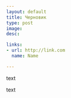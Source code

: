```yaml
---
layout: default
title: Черновик
type: post
image: 
desc: 

links:
- url: http://link.com
  name: Name

---
```


text

<!--more-->
text
